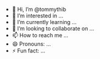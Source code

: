 - 👋 Hi, I’m @tommythib
- 👀 I’m interested in ...
- 🌱 I’m currently learning ...
- 💞️ I’m looking to collaborate on ...
- 📫 How to reach me ...
- 😄 Pronouns: ...
- ⚡ Fun fact: ...

<!---
tommythib/tommythib is a ✨ special ✨ repository because its `README.md` (this file) appears on your GitHub profile.
You can click the Preview link to take a look at your changes.
--->
